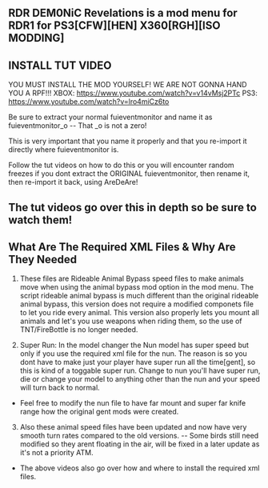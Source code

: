 RDR DEM0NiC Revelations is a mod menu for RDR1 for PS3[CFW][HEN] X360[RGH][ISO MODDING]
----------------------------------------------------------------------------------------

INSTALL TUT VIDEO
-------------------
YOU MUST INSTALL THE MOD YOURSELF!
WE ARE NOT GONNA HAND YOU A RPF!!!
XBOX: https://www.youtube.com/watch?v=v14vMsj2PTc
PS3: https://www.youtube.com/watch?v=lro4miCz6to

Be sure to extract your normal fuieventmonitor and name it as fuieventmonitor_o
-- That _o is not a zero!

This is very important that you name it properly and that you re-import it directly where fuieventmonitor is.

Follow the tut videos on how to do this or you will encounter random freezes
if you dont extract the ORIGINAL fuieventmonitor, then rename it, then re-import it
back, using AreDeAre!

The tut videos go over this in depth so be sure to watch them!
---------------------------------------------------------------

What Are The Required XML Files & Why Are They Needed
------------------------------------------------------
1. These files are Rideable Animal Bypass speed files to make animals move when using the animal bypass mod option in the mod menu. The script rideable animal bypass
is much different than the original rideable animal bypass, this version does not require a modified componets file to let you ride every animal.
This version also properly lets you mount all animals and let's you use weapons when riding them, so the use of TNT/FireBottle is no longer needed.

2. Super Run: In the model changer the Nun model has super speed but only if you use the required xml file for the nun.
The reason is so you dont have to make just your player have super run all the time[gent], so this is kind of a toggable super run.
Change to nun you'll have super run, die or change your model to anything other than the nun and your speed will turn back to normal.
- Feel free to modify the nun file to have far mount and super far knife range how the original gent mods were created.

3. Also these animal speed files have been updated and now have very smooth turn rates compared to the old versions.
-- Some birds still need modified so they arent floating in the air, will be fixed in a later update as it's not a priority ATM.


- The above videos also go over how and where to install the required xml files.
